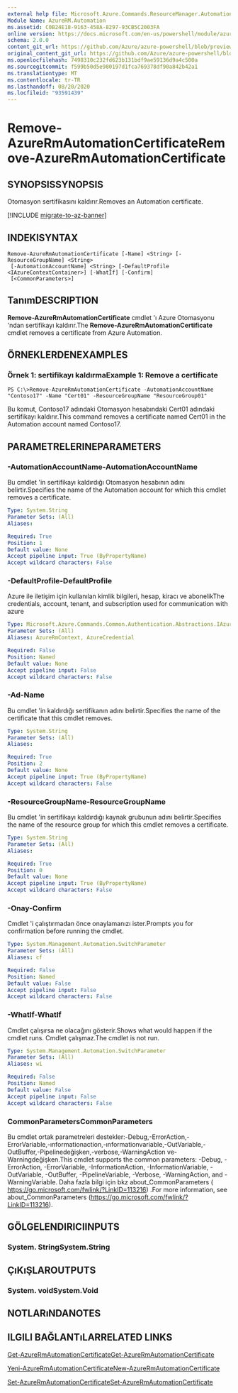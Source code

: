 ```yaml
---
external help file: Microsoft.Azure.Commands.ResourceManager.Automation.dll-Help.xml
Module Name: AzureRM.Automation
ms.assetid: C0B24E18-9163-458A-8297-93CB5C2003FA
online version: https://docs.microsoft.com/en-us/powershell/module/azurerm.automation/remove-azurermautomationcertificate
schema: 2.0.0
content_git_url: https://github.com/Azure/azure-powershell/blob/preview/src/ResourceManager/Automation/Commands.Automation/help/Remove-AzureRMAutomationCertificate.md
original_content_git_url: https://github.com/Azure/azure-powershell/blob/preview/src/ResourceManager/Automation/Commands.Automation/help/Remove-AzureRMAutomationCertificate.md
ms.openlocfilehash: 7498310c232fd623b131bdf9ae59136d9a4c500a
ms.sourcegitcommit: f599b50d5e980197d1fca769378df90a842b42a1
ms.translationtype: MT
ms.contentlocale: tr-TR
ms.lasthandoff: 08/20/2020
ms.locfileid: "93591439"
---
```

# <span data-ttu-id="fb700-101">Remove-AzureRmAutomationCertificate</span><span class="sxs-lookup"><span data-stu-id="fb700-101">Remove-AzureRmAutomationCertificate</span></span>

## <span data-ttu-id="fb700-102">SYNOPSIS</span><span class="sxs-lookup"><span data-stu-id="fb700-102">SYNOPSIS</span></span>
<span data-ttu-id="fb700-103">Otomasyon sertifikasını kaldırır.</span><span class="sxs-lookup"><span data-stu-id="fb700-103">Removes an Automation certificate.</span></span>

[!INCLUDE [migrate-to-az-banner](../../includes/migrate-to-az-banner.md)]

## <span data-ttu-id="fb700-104">INDEKI</span><span class="sxs-lookup"><span data-stu-id="fb700-104">SYNTAX</span></span>

```
Remove-AzureRmAutomationCertificate [-Name] <String> [-ResourceGroupName] <String>
 [-AutomationAccountName] <String> [-DefaultProfile <IAzureContextContainer>] [-WhatIf] [-Confirm]
 [<CommonParameters>]
```

## <span data-ttu-id="fb700-105">Tanım</span><span class="sxs-lookup"><span data-stu-id="fb700-105">DESCRIPTION</span></span>
<span data-ttu-id="fb700-106">**Remove-AzureRmAutomationCertificate** cmdlet 'ı Azure Otomasyonu 'ndan sertifikayı kaldırır.</span><span class="sxs-lookup"><span data-stu-id="fb700-106">The **Remove-AzureRmAutomationCertificate** cmdlet removes a certificate from Azure Automation.</span></span>

## <span data-ttu-id="fb700-107">ÖRNEKLERDEN</span><span class="sxs-lookup"><span data-stu-id="fb700-107">EXAMPLES</span></span>

### <span data-ttu-id="fb700-108">Örnek 1: sertifikayı kaldırma</span><span class="sxs-lookup"><span data-stu-id="fb700-108">Example 1: Remove a certificate</span></span>
```
PS C:\>Remove-AzureRmAutomationCertificate -AutomationAccountName "Contoso17" -Name "Cert01" -ResourceGroupName "ResourceGroup01"
```

<span data-ttu-id="fb700-109">Bu komut, Contoso17 adındaki Otomasyon hesabındaki Cert01 adındaki sertifikayı kaldırır.</span><span class="sxs-lookup"><span data-stu-id="fb700-109">This command removes a certificate named Cert01 in the Automation account named Contoso17.</span></span>

## <span data-ttu-id="fb700-110">PARAMETRELERINE</span><span class="sxs-lookup"><span data-stu-id="fb700-110">PARAMETERS</span></span>

### <span data-ttu-id="fb700-111">-AutomationAccountName</span><span class="sxs-lookup"><span data-stu-id="fb700-111">-AutomationAccountName</span></span>
<span data-ttu-id="fb700-112">Bu cmdlet 'in sertifikayı kaldırdığı Otomasyon hesabının adını belirtir.</span><span class="sxs-lookup"><span data-stu-id="fb700-112">Specifies the name of the Automation account for which this cmdlet removes a certificate.</span></span>

```yaml
Type: System.String
Parameter Sets: (All)
Aliases:

Required: True
Position: 1
Default value: None
Accept pipeline input: True (ByPropertyName)
Accept wildcard characters: False
```

### <span data-ttu-id="fb700-113">-DefaultProfile</span><span class="sxs-lookup"><span data-stu-id="fb700-113">-DefaultProfile</span></span>
<span data-ttu-id="fb700-114">Azure ile iletişim için kullanılan kimlik bilgileri, hesap, kiracı ve abonelik</span><span class="sxs-lookup"><span data-stu-id="fb700-114">The credentials, account, tenant, and subscription used for communication with azure</span></span>

```yaml
Type: Microsoft.Azure.Commands.Common.Authentication.Abstractions.IAzureContextContainer
Parameter Sets: (All)
Aliases: AzureRmContext, AzureCredential

Required: False
Position: Named
Default value: None
Accept pipeline input: False
Accept wildcard characters: False
```

### <span data-ttu-id="fb700-115">-Ad</span><span class="sxs-lookup"><span data-stu-id="fb700-115">-Name</span></span>
<span data-ttu-id="fb700-116">Bu cmdlet 'in kaldırdığı sertifikanın adını belirtir.</span><span class="sxs-lookup"><span data-stu-id="fb700-116">Specifies the name of the certificate that this cmdlet removes.</span></span>

```yaml
Type: System.String
Parameter Sets: (All)
Aliases:

Required: True
Position: 2
Default value: None
Accept pipeline input: True (ByPropertyName)
Accept wildcard characters: False
```

### <span data-ttu-id="fb700-117">-ResourceGroupName</span><span class="sxs-lookup"><span data-stu-id="fb700-117">-ResourceGroupName</span></span>
<span data-ttu-id="fb700-118">Bu cmdlet 'in sertifikayı kaldırdığı kaynak grubunun adını belirtir.</span><span class="sxs-lookup"><span data-stu-id="fb700-118">Specifies the name of the resource group for which this cmdlet removes a certificate.</span></span>

```yaml
Type: System.String
Parameter Sets: (All)
Aliases:

Required: True
Position: 0
Default value: None
Accept pipeline input: True (ByPropertyName)
Accept wildcard characters: False
```

### <span data-ttu-id="fb700-119">-Onay</span><span class="sxs-lookup"><span data-stu-id="fb700-119">-Confirm</span></span>
<span data-ttu-id="fb700-120">Cmdlet 'i çalıştırmadan önce onaylamanızı ister.</span><span class="sxs-lookup"><span data-stu-id="fb700-120">Prompts you for confirmation before running the cmdlet.</span></span>

```yaml
Type: System.Management.Automation.SwitchParameter
Parameter Sets: (All)
Aliases: cf

Required: False
Position: Named
Default value: False
Accept pipeline input: False
Accept wildcard characters: False
```

### <span data-ttu-id="fb700-121">-WhatIf</span><span class="sxs-lookup"><span data-stu-id="fb700-121">-WhatIf</span></span>
<span data-ttu-id="fb700-122">Cmdlet çalışırsa ne olacağını gösterir.</span><span class="sxs-lookup"><span data-stu-id="fb700-122">Shows what would happen if the cmdlet runs.</span></span>
<span data-ttu-id="fb700-123">Cmdlet çalışmaz.</span><span class="sxs-lookup"><span data-stu-id="fb700-123">The cmdlet is not run.</span></span>

```yaml
Type: System.Management.Automation.SwitchParameter
Parameter Sets: (All)
Aliases: wi

Required: False
Position: Named
Default value: False
Accept pipeline input: False
Accept wildcard characters: False
```

### <span data-ttu-id="fb700-124">CommonParameters</span><span class="sxs-lookup"><span data-stu-id="fb700-124">CommonParameters</span></span>
<span data-ttu-id="fb700-125">Bu cmdlet ortak parametreleri destekler:-Debug,-ErrorAction,-ErrorVariable,-ınformationaction,-ınformationvariable,-OutVariable,-OutBuffer,-Pipelinedeğişken,-verbose,-WarningAction ve-Warningdeğişken.</span><span class="sxs-lookup"><span data-stu-id="fb700-125">This cmdlet supports the common parameters: -Debug, -ErrorAction, -ErrorVariable, -InformationAction, -InformationVariable, -OutVariable, -OutBuffer, -PipelineVariable, -Verbose, -WarningAction, and -WarningVariable.</span></span> <span data-ttu-id="fb700-126">Daha fazla bilgi için bkz about_CommonParameters ( https://go.microsoft.com/fwlink/?LinkID=113216) .</span><span class="sxs-lookup"><span data-stu-id="fb700-126">For more information, see about_CommonParameters (https://go.microsoft.com/fwlink/?LinkID=113216).</span></span>

## <span data-ttu-id="fb700-127">GÖLGELENDIRICI</span><span class="sxs-lookup"><span data-stu-id="fb700-127">INPUTS</span></span>

### <span data-ttu-id="fb700-128">System. String</span><span class="sxs-lookup"><span data-stu-id="fb700-128">System.String</span></span>

## <span data-ttu-id="fb700-129">ÇıKıŞLAR</span><span class="sxs-lookup"><span data-stu-id="fb700-129">OUTPUTS</span></span>

### <span data-ttu-id="fb700-130">System. void</span><span class="sxs-lookup"><span data-stu-id="fb700-130">System.Void</span></span>

## <span data-ttu-id="fb700-131">NOTLARıNDA</span><span class="sxs-lookup"><span data-stu-id="fb700-131">NOTES</span></span>

## <span data-ttu-id="fb700-132">ILGILI BAĞLANTıLAR</span><span class="sxs-lookup"><span data-stu-id="fb700-132">RELATED LINKS</span></span>

[<span data-ttu-id="fb700-133">Get-AzureRmAutomationCertificate</span><span class="sxs-lookup"><span data-stu-id="fb700-133">Get-AzureRmAutomationCertificate</span></span>](./Get-AzureRMAutomationCertificate.md)

[<span data-ttu-id="fb700-134">Yeni-AzureRmAutomationCertificate</span><span class="sxs-lookup"><span data-stu-id="fb700-134">New-AzureRmAutomationCertificate</span></span>](./New-AzureRMAutomationCertificate.md)

[<span data-ttu-id="fb700-135">Set-AzureRmAutomationCertificate</span><span class="sxs-lookup"><span data-stu-id="fb700-135">Set-AzureRmAutomationCertificate</span></span>](./Set-AzureRMAutomationCertificate.md)


